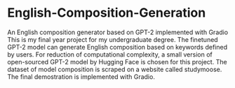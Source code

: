 # English-Composition-Generation
An English composition generator based on GPT-2 implemented with Gradio
<br>
This is my final year project for my undergraduate degree. The finetuned GPT-2 model can generate English composition based on keywords defined by users. For reduction of computational complexity, a small version of open-sourced GPT-2 model by Hugging Face is chosen for this project. The dataset of model composition is scraped on a website called studymoose. The final demostration is implemented with Gradio.
<br>
